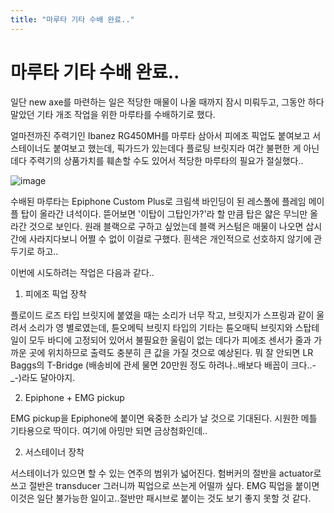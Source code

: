 ```yaml
---
title: "마루타 기타 수배 완료.."
---
```

# 마루타 기타 수배 완료..

일단 new axe를 마련하는 일은 적당한 매물이 나올 때까지 잠시 미뤄두고, 그동안 하다 말았던 기타 개조 작업을 위한 마루타를 수배하기로 했다. 

얼마전까진 주력기인 Ibanez RG450MH를 마루타 삼아서 피에조 픽업도 붙여보고 서스테이너도 붙여보고 했는데, 픽가드가 있는데다 플로팅 브릿지라 여간 불편한 게 아닌데다 주력기의 상품가치를 훼손할 수도 있어서 적당한 마루타의 필요가 절실했다..

![image](161cf783066640f5d0ad3456e62f554c.jpg)


수배된 마루타는 Epiphone Custom Plus로 크림색 바인딩이 된 레스폴에 플레임 메이플 탑이 올라간 녀석이다. 뜯어보면 '이탑이 그탑인가?'라 할 만큼 탑은 얇은 무늬만 올라간 것으로 보인다. 원래 블랙으로 구하고 싶었는데 블랙 커스텀은 매물이 나오면 삽시간에 사라지다보니 어쩔 수 없이 이걸로 구했다. 흰색은 개인적으로 선호하지 않기에 관두기로 하고..

이번에 시도하려는 작업은 다음과 같다..

1) 피에조 픽업 장착

플로이드 로즈 타입 브릿지에 붙였을 때는 소리가 너무 작고, 브릿지가 스프링과 같이 울려서 소리가 영 별로였는데, 튠오메틱 브릿지 타입의 기타는 튠오매틱 브릿지와 스탑테일이 모두 바디에 고정되어 있어서 불필요한 울림이 없는 데다가 피에조 센서가 줄과 가까운 곳에 위치하므로 출력도 충분히 큰 값을 가질 것으로 예상된다. 뭐 잘 안되면 LR Baggs의 T-Bridge (배송비에 관세 물면 20만원 정도 하려나..배보다 배꼽이 크다..-_-)라도 달아야지.

2) Epiphone + EMG pickup

EMG pickup을 Epiphone에 붙이면 육중한 소리가 날 것으로 기대된다. 시원한 메틀 기타용으로 딱이다. 여기에 아밍만 되면 금상첨화인데..

2) 서스테이너 장착

서스테이너가 있으면 할 수 있는 연주의 범위가 넓어진다. 험버커의 절반을 actuator로 쓰고 절반은 transducer 그러니까 픽업으로 쓰는게 어떨까 싶다. EMG 픽업을 붙이면 이것은 일단 불가능한 일이고..절반만 패시브로 붙이는 것도 보기 좋지 못할 것 같다.





